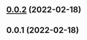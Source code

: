 ## [0.0.2](https://github.com/11zouzouzou/changelogTest/compare/v0.0.1...v0.0.2) (2022-02-18)



## 0.0.1 (2022-02-18)




